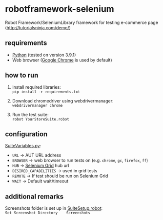 # robotframework-selenium
Robot Framework/SeleniumLibrary framework for testing e-commerce page (http://tutorialsninja.com/demo/)

## requirements
* [Python](https://www.python.org/downloads/) (tested on version 3.9.1)
* Web browser ([Google Chrome](https://google.com/chrome) is used by default)

## how to run
1. Install required libraries:</br>
`pip install -r requirements.txt`

2. Download chromedriver using webdrivermanager:</br>
`webdrivermanager chrome`

3. Run the test suite:</br>
`robot YourStoreSuite.robot`

## configuration
[SuiteVariables.py](/Resources/SuiteVariables.py):
* `URL` -> AUT URL address
* `BROWSER` -> web browser to run tests on (e.g. `chrome`, `gc`, `firefox`, `ff`)
* `HUB` -> [Selenium Grid](https://www.selenium.dev/documentation/en/grid/) hub url
* `DESIRED_CAPABILITIES` -> used in grid tests
* `REMOTE` -> If test should be run on Selenium Grid
* `WAIT` -> Default wait/timeout

## additional remarks
Screenshots folder is set up in [SuiteSetup.robot](/Resources/SuiteSetup.robot):</br>
`Set Screenshot Directory    Screenshots`
